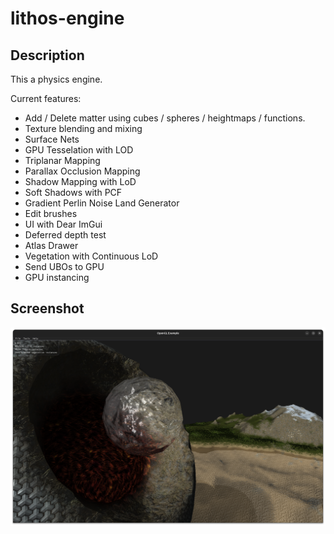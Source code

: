 # lithos-engine

## Description

This a physics engine.

Current features:

* Add / Delete matter using cubes / spheres / heightmaps / functions.
* Texture blending and mixing
* Surface Nets
* GPU Tesselation with LOD
* Triplanar Mapping
* Parallax Occlusion Mapping 
* Shadow Mapping with LoD
* Soft Shadows with PCF
* Gradient Perlin Noise Land Generator
* Edit brushes
* UI with Dear ImGui
* Deferred depth test
* Atlas Drawer
* Vegetation with Continuous LoD
* Send UBOs to GPU
* GPU instancing

## Screenshot
![Alt text](screenshot.png?raw=true "Screenshot")


